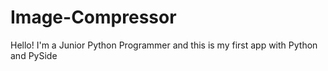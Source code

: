# Image-Compressor
Hello! I'm a Junior Python Programmer and this is my first app with Python and PySide
